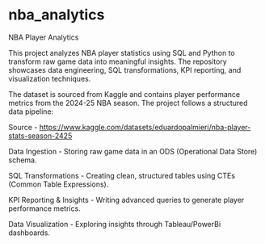# nba_analytics
NBA Player Analytics 

This project analyzes NBA player statistics using SQL and Python to transform raw game data into meaningful insights. The repository showcases data engineering, SQL transformations, KPI reporting, and visualization techniques.


The dataset is sourced from Kaggle and contains player performance metrics from the 2024-25 NBA season. The project follows a structured data pipeline:

 Source - https://www.kaggle.com/datasets/eduardopalmieri/nba-player-stats-season-2425

 Data Ingestion - Storing raw game data in an ODS (Operational Data Store) schema.

 SQL Transformations - Creating clean, structured tables using CTEs (Common Table Expressions).

 KPI Reporting & Insights - Writing advanced queries to generate player performance metrics.

 Data Visualization - Exploring insights through Tableau/PowerBi dashboards.
